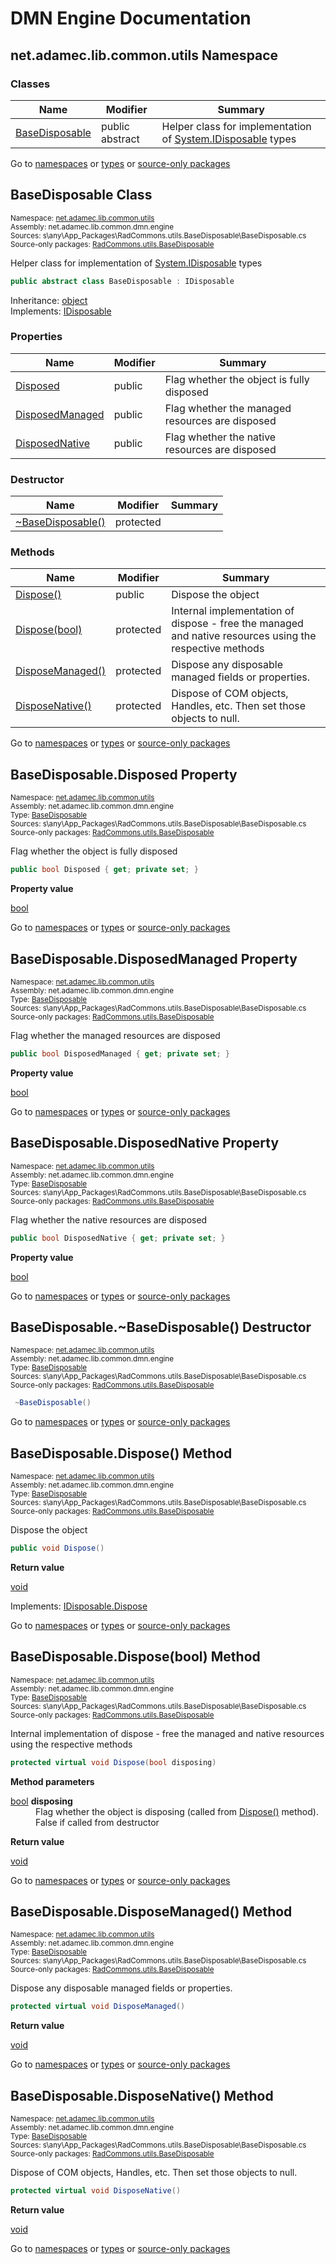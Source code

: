 #  DMN Engine Documentation #
##  <a id="n-net.adamec.lib.common.utils__7vdji9" />  net.adamec.lib.common.utils Namespace ##
###  Classes ###

 | Name | Modifier | Summary | 
 | ------ | ---------- | --------- | 
 | [BaseDisposable](net.adamec.lib.common.utils__7vdji9.md#t-net.adamec.lib.common.utils.basedisposable__7s72ps) | public abstract | Helper class for implementation of <a href="https://docs.microsoft.com/en-us/dotnet/api/system.idisposable" target="_blank" >System.IDisposable</a> types | 

 


Go to [namespaces](net.adamec.lib.common.dmn.engine.md#namespace-list) or [types](net.adamec.lib.common.dmn.engine.md#type-list) or [source-only packages](net.adamec.lib.common.dmn.engine.md#package-list)


 


##  <a id="t-net.adamec.lib.common.utils.basedisposable__7s72ps" />  BaseDisposable Class ##
<small>Namespace: [net.adamec.lib.common.utils](net.adamec.lib.common.utils__7vdji9.md#n-net.adamec.lib.common.utils__7vdji9)           
Assembly: net.adamec.lib.common.dmn.engine           
Sources: s\any\App_Packages\RadCommons.utils.BaseDisposable\BaseDisposable.cs           
Source-only packages: [RadCommons.utils.BaseDisposable](src-only-packages--.html#src-only-package--RadCommons.utils.BaseDisposable)</small>


Helper class for implementation of <a href="https://docs.microsoft.com/en-us/dotnet/api/system.idisposable" target="_blank" >System.IDisposable</a> types



```csharp
public abstract class BaseDisposable : IDisposable
```

Inheritance: <a href="https://docs.microsoft.com/en-us/dotnet/api/system.object" target="_blank" >object</a>           
Implements: <a href="https://docs.microsoft.com/en-us/dotnet/api/system.idisposable" target="_blank" >IDisposable</a>


###  Properties ###

 | Name | Modifier | Summary | 
 | ------ | ---------- | --------- | 
 | [Disposed](net.adamec.lib.common.utils__7vdji9.md#p-net.adamec.lib.common.utils.basedisposable.disposed__nxq2fp) | public | Flag whether the object is fully disposed | 
 | [DisposedManaged](net.adamec.lib.common.utils__7vdji9.md#p-net.adamec.lib.common.utils.basedisposable.disposedmanaged__1pm7df6) | public | Flag whether the managed resources are disposed | 
 | [DisposedNative](net.adamec.lib.common.utils__7vdji9.md#p-net.adamec.lib.common.utils.basedisposable.disposednative__fqjn7i) | public | Flag whether the native resources are disposed | 

 


###  Destructor ###

 | Name | Modifier | Summary | 
 | ------ | ---------- | --------- | 
 | [~BaseDisposable()](net.adamec.lib.common.utils__7vdji9.md#m-net.adamec.lib.common.utils.basedisposable.finalize__1l3n8dl) | protected |  | 

 


###  Methods ###

 | Name | Modifier | Summary | 
 | ------ | ---------- | --------- | 
 | [Dispose()](net.adamec.lib.common.utils__7vdji9.md#m-net.adamec.lib.common.utils.basedisposable.dispose__6qe9ri) | public | Dispose the object | 
 | [Dispose(bool)](net.adamec.lib.common.utils__7vdji9.md#m-net.adamec.lib.common.utils.basedisposable.dispose_system.boolean___1vzs8w4) | protected | Internal implementation of dispose - free the managed and native resources using the respective methods | 
 | [DisposeManaged()](net.adamec.lib.common.utils__7vdji9.md#m-net.adamec.lib.common.utils.basedisposable.disposemanaged__1ht3p85) | protected | Dispose any disposable managed fields or properties. | 
 | [DisposeNative()](net.adamec.lib.common.utils__7vdji9.md#m-net.adamec.lib.common.utils.basedisposable.disposenative__uaa3i9) | protected | Dispose of COM objects, Handles, etc. Then set those objects to null. | 

 


Go to [namespaces](net.adamec.lib.common.dmn.engine.md#namespace-list) or [types](net.adamec.lib.common.dmn.engine.md#type-list) or [source-only packages](net.adamec.lib.common.dmn.engine.md#package-list)


 


##  <a id="p-net.adamec.lib.common.utils.basedisposable.disposed__nxq2fp" />  BaseDisposable.Disposed Property ##
<small>Namespace: [net.adamec.lib.common.utils](net.adamec.lib.common.utils__7vdji9.md#n-net.adamec.lib.common.utils__7vdji9)           
Assembly: net.adamec.lib.common.dmn.engine           
Type: [BaseDisposable](net.adamec.lib.common.utils__7vdji9.md#t-net.adamec.lib.common.utils.basedisposable__7s72ps)           
Sources: s\any\App_Packages\RadCommons.utils.BaseDisposable\BaseDisposable.cs           
Source-only packages: [RadCommons.utils.BaseDisposable](src-only-packages--.html#src-only-package--RadCommons.utils.BaseDisposable)</small>


Flag whether the object is fully disposed



```csharp
public bool Disposed { get; private set; }
```

<strong>Property value</strong><dl><dt><a href="https://docs.microsoft.com/en-us/dotnet/api/system.boolean" target="_blank" >bool</a></dt><dd></dd></dl>


Go to [namespaces](net.adamec.lib.common.dmn.engine.md#namespace-list) or [types](net.adamec.lib.common.dmn.engine.md#type-list) or [source-only packages](net.adamec.lib.common.dmn.engine.md#package-list)


 


##  <a id="p-net.adamec.lib.common.utils.basedisposable.disposedmanaged__1pm7df6" />  BaseDisposable.DisposedManaged Property ##
<small>Namespace: [net.adamec.lib.common.utils](net.adamec.lib.common.utils__7vdji9.md#n-net.adamec.lib.common.utils__7vdji9)           
Assembly: net.adamec.lib.common.dmn.engine           
Type: [BaseDisposable](net.adamec.lib.common.utils__7vdji9.md#t-net.adamec.lib.common.utils.basedisposable__7s72ps)           
Sources: s\any\App_Packages\RadCommons.utils.BaseDisposable\BaseDisposable.cs           
Source-only packages: [RadCommons.utils.BaseDisposable](src-only-packages--.html#src-only-package--RadCommons.utils.BaseDisposable)</small>


Flag whether the managed resources are disposed



```csharp
public bool DisposedManaged { get; private set; }
```

<strong>Property value</strong><dl><dt><a href="https://docs.microsoft.com/en-us/dotnet/api/system.boolean" target="_blank" >bool</a></dt><dd></dd></dl>


Go to [namespaces](net.adamec.lib.common.dmn.engine.md#namespace-list) or [types](net.adamec.lib.common.dmn.engine.md#type-list) or [source-only packages](net.adamec.lib.common.dmn.engine.md#package-list)


 


##  <a id="p-net.adamec.lib.common.utils.basedisposable.disposednative__fqjn7i" />  BaseDisposable.DisposedNative Property ##
<small>Namespace: [net.adamec.lib.common.utils](net.adamec.lib.common.utils__7vdji9.md#n-net.adamec.lib.common.utils__7vdji9)           
Assembly: net.adamec.lib.common.dmn.engine           
Type: [BaseDisposable](net.adamec.lib.common.utils__7vdji9.md#t-net.adamec.lib.common.utils.basedisposable__7s72ps)           
Sources: s\any\App_Packages\RadCommons.utils.BaseDisposable\BaseDisposable.cs           
Source-only packages: [RadCommons.utils.BaseDisposable](src-only-packages--.html#src-only-package--RadCommons.utils.BaseDisposable)</small>


Flag whether the native resources are disposed



```csharp
public bool DisposedNative { get; private set; }
```

<strong>Property value</strong><dl><dt><a href="https://docs.microsoft.com/en-us/dotnet/api/system.boolean" target="_blank" >bool</a></dt><dd></dd></dl>


Go to [namespaces](net.adamec.lib.common.dmn.engine.md#namespace-list) or [types](net.adamec.lib.common.dmn.engine.md#type-list) or [source-only packages](net.adamec.lib.common.dmn.engine.md#package-list)


 


##  <a id="m-net.adamec.lib.common.utils.basedisposable.finalize__1l3n8dl" />  BaseDisposable.~BaseDisposable() Destructor ##
<small>Namespace: [net.adamec.lib.common.utils](net.adamec.lib.common.utils__7vdji9.md#n-net.adamec.lib.common.utils__7vdji9)           
Assembly: net.adamec.lib.common.dmn.engine           
Type: [BaseDisposable](net.adamec.lib.common.utils__7vdji9.md#t-net.adamec.lib.common.utils.basedisposable__7s72ps)           
Sources: s\any\App_Packages\RadCommons.utils.BaseDisposable\BaseDisposable.cs           
Source-only packages: [RadCommons.utils.BaseDisposable](src-only-packages--.html#src-only-package--RadCommons.utils.BaseDisposable)</small>



```csharp
 ~BaseDisposable()
```

Go to [namespaces](net.adamec.lib.common.dmn.engine.md#namespace-list) or [types](net.adamec.lib.common.dmn.engine.md#type-list) or [source-only packages](net.adamec.lib.common.dmn.engine.md#package-list)


 


##  <a id="m-net.adamec.lib.common.utils.basedisposable.dispose__6qe9ri" />  BaseDisposable.Dispose() Method ##
<small>Namespace: [net.adamec.lib.common.utils](net.adamec.lib.common.utils__7vdji9.md#n-net.adamec.lib.common.utils__7vdji9)           
Assembly: net.adamec.lib.common.dmn.engine           
Type: [BaseDisposable](net.adamec.lib.common.utils__7vdji9.md#t-net.adamec.lib.common.utils.basedisposable__7s72ps)           
Sources: s\any\App_Packages\RadCommons.utils.BaseDisposable\BaseDisposable.cs           
Source-only packages: [RadCommons.utils.BaseDisposable](src-only-packages--.html#src-only-package--RadCommons.utils.BaseDisposable)</small>


Dispose the object



```csharp
public void Dispose()
```

<strong>Return value</strong><dl><dt><a href="https://docs.microsoft.com/en-us/dotnet/api/system.void" target="_blank" >void</a></dt><dd></dd></dl>Implements: <a href="https://docs.microsoft.com/en-us/dotnet/api/system.idisposable.dispose#System_IDisposable_Dispose" target="_blank" >IDisposable.Dispose</a>


Go to [namespaces](net.adamec.lib.common.dmn.engine.md#namespace-list) or [types](net.adamec.lib.common.dmn.engine.md#type-list) or [source-only packages](net.adamec.lib.common.dmn.engine.md#package-list)


 


##  <a id="m-net.adamec.lib.common.utils.basedisposable.dispose_system.boolean___1vzs8w4" />  BaseDisposable.Dispose(bool) Method ##
<small>Namespace: [net.adamec.lib.common.utils](net.adamec.lib.common.utils__7vdji9.md#n-net.adamec.lib.common.utils__7vdji9)           
Assembly: net.adamec.lib.common.dmn.engine           
Type: [BaseDisposable](net.adamec.lib.common.utils__7vdji9.md#t-net.adamec.lib.common.utils.basedisposable__7s72ps)           
Sources: s\any\App_Packages\RadCommons.utils.BaseDisposable\BaseDisposable.cs           
Source-only packages: [RadCommons.utils.BaseDisposable](src-only-packages--.html#src-only-package--RadCommons.utils.BaseDisposable)</small>


Internal implementation of dispose - free the managed and native resources using the respective methods



```csharp
protected virtual void Dispose(bool disposing)
```

<strong>Method parameters</strong><dl><dt><a href="https://docs.microsoft.com/en-us/dotnet/api/system.boolean" target="_blank" >bool</a> <strong>disposing</strong></dt><dd>Flag whether the object is disposing (called from [Dispose()](net.adamec.lib.common.utils__7vdji9.md#m-net.adamec.lib.common.utils.basedisposable.dispose__6qe9ri) method). False if called from destructor</dd></dl>
<strong>Return value</strong><dl><dt><a href="https://docs.microsoft.com/en-us/dotnet/api/system.void" target="_blank" >void</a></dt><dd></dd></dl>


Go to [namespaces](net.adamec.lib.common.dmn.engine.md#namespace-list) or [types](net.adamec.lib.common.dmn.engine.md#type-list) or [source-only packages](net.adamec.lib.common.dmn.engine.md#package-list)


 


##  <a id="m-net.adamec.lib.common.utils.basedisposable.disposemanaged__1ht3p85" />  BaseDisposable.DisposeManaged() Method ##
<small>Namespace: [net.adamec.lib.common.utils](net.adamec.lib.common.utils__7vdji9.md#n-net.adamec.lib.common.utils__7vdji9)           
Assembly: net.adamec.lib.common.dmn.engine           
Type: [BaseDisposable](net.adamec.lib.common.utils__7vdji9.md#t-net.adamec.lib.common.utils.basedisposable__7s72ps)           
Sources: s\any\App_Packages\RadCommons.utils.BaseDisposable\BaseDisposable.cs           
Source-only packages: [RadCommons.utils.BaseDisposable](src-only-packages--.html#src-only-package--RadCommons.utils.BaseDisposable)</small>


Dispose any disposable managed fields or properties.



```csharp
protected virtual void DisposeManaged()
```

<strong>Return value</strong><dl><dt><a href="https://docs.microsoft.com/en-us/dotnet/api/system.void" target="_blank" >void</a></dt><dd></dd></dl>


Go to [namespaces](net.adamec.lib.common.dmn.engine.md#namespace-list) or [types](net.adamec.lib.common.dmn.engine.md#type-list) or [source-only packages](net.adamec.lib.common.dmn.engine.md#package-list)


 


##  <a id="m-net.adamec.lib.common.utils.basedisposable.disposenative__uaa3i9" />  BaseDisposable.DisposeNative() Method ##
<small>Namespace: [net.adamec.lib.common.utils](net.adamec.lib.common.utils__7vdji9.md#n-net.adamec.lib.common.utils__7vdji9)           
Assembly: net.adamec.lib.common.dmn.engine           
Type: [BaseDisposable](net.adamec.lib.common.utils__7vdji9.md#t-net.adamec.lib.common.utils.basedisposable__7s72ps)           
Sources: s\any\App_Packages\RadCommons.utils.BaseDisposable\BaseDisposable.cs           
Source-only packages: [RadCommons.utils.BaseDisposable](src-only-packages--.html#src-only-package--RadCommons.utils.BaseDisposable)</small>


Dispose of COM objects, Handles, etc. Then set those objects to null.



```csharp
protected virtual void DisposeNative()
```

<strong>Return value</strong><dl><dt><a href="https://docs.microsoft.com/en-us/dotnet/api/system.void" target="_blank" >void</a></dt><dd></dd></dl>


Go to [namespaces](net.adamec.lib.common.dmn.engine.md#namespace-list) or [types](net.adamec.lib.common.dmn.engine.md#type-list) or [source-only packages](net.adamec.lib.common.dmn.engine.md#package-list)


 



